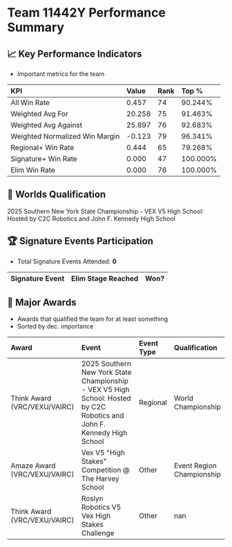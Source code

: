 # Team 11442Y Performance Summary

## 📈 Key Performance Indicators
- Important metrics for the team

| KPI | Value | Rank | Top % |
|:---|:-----|:----|:-----|
| All Win Rate | 0.457 | 74 | 90.244% |
| Weighted Avg For | 20.258 | 75 | 91.463% |
| Weighted Avg Against | 25.897 | 76 | 92.683% |
| Weighted Normalized Win Margin | -0.123 | 79 | 96.341% |
| Regional+ Win Rate | 0.444 | 65 | 79.268% |
| Signature+ Win Rate | 0.000 | 47 | 100.000% |
| Elim Win Rate | 0.000 | 76 | 100.000% |


## 🎯 Worlds Qualification
2025 Southern New York State Championship - VEX V5 High School: Hosted by C2C Robotics and John F. Kennedy High School

## 🏆 Signature Events Participation
- Total Signature Events Attended: **0**

| Signature Event | Elim Stage Reached | Won? |
|:----------------|:-------------------|:----|


## 🥇 Major Awards
- Awards that qualified the team for at least something
- Sorted by dec. importance

| Award | Event | Event Type | Qualification |
|:------|:------|:-----------|:--------------|
| Think Award (VRC/VEXU/VAIRC) | 2025 Southern New York State Championship - VEX V5 High School: Hosted by C2C Robotics and John F. Kennedy High School | Regional | World Championship |
| Amaze Award (VRC/VEXU/VAIRC) | Vex V5 "High Stakes" Competition @ The Harvey School | Other | Event Region Championship |
| Think Award (VRC/VEXU/VAIRC) | Roslyn Robotics V5 Vex High Stakes Challenge | Other | nan |

